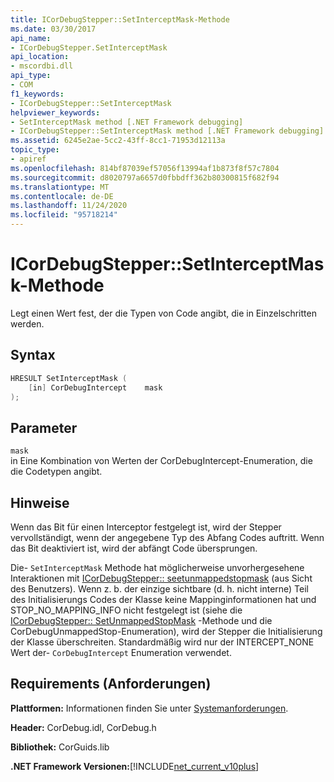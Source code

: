 ```yaml
---
title: ICorDebugStepper::SetInterceptMask-Methode
ms.date: 03/30/2017
api_name:
- ICorDebugStepper.SetInterceptMask
api_location:
- mscordbi.dll
api_type:
- COM
f1_keywords:
- ICorDebugStepper::SetInterceptMask
helpviewer_keywords:
- SetInterceptMask method [.NET Framework debugging]
- ICorDebugStepper::SetInterceptMask method [.NET Framework debugging]
ms.assetid: 6245e2ae-5cc2-43ff-8cc1-71953d12113a
topic_type:
- apiref
ms.openlocfilehash: 814bf87039ef57056f13994af1b873f8f57c7804
ms.sourcegitcommit: d8020797a6657d0fbbdff362b80300815f682f94
ms.translationtype: MT
ms.contentlocale: de-DE
ms.lasthandoff: 11/24/2020
ms.locfileid: "95718214"
---
```

# <a name="icordebugsteppersetinterceptmask-method"></a>ICorDebugStepper::SetInterceptMask-Methode

Legt einen Wert fest, der die Typen von Code angibt, die in Einzelschritten werden.  
  
## <a name="syntax"></a>Syntax  
  
```cpp  
HRESULT SetInterceptMask (  
    [in] CorDebugIntercept    mask  
);  
```  
  
## <a name="parameters"></a>Parameter  

 `mask`  
 in Eine Kombination von Werten der CorDebugIntercept-Enumeration, die die Codetypen angibt.  
  
## <a name="remarks"></a>Hinweise  

 Wenn das Bit für einen Interceptor festgelegt ist, wird der Stepper vervollständigt, wenn der angegebene Typ des Abfang Codes auftritt. Wenn das Bit deaktiviert ist, wird der abfängt Code übersprungen.  
  
 Die- `SetInterceptMask` Methode hat möglicherweise unvorhergesehene Interaktionen mit [ICorDebugStepper:: seetunmappedstopmask](icordebugstepper-setunmappedstopmask-method.md) (aus Sicht des Benutzers). Wenn z. b. der einzige sichtbare (d. h. nicht interne) Teil des Initialisierungs Codes der Klasse keine Mappinginformationen hat und STOP_NO_MAPPING_INFO nicht festgelegt ist (siehe die [ICorDebugStepper:: SetUnmappedStopMask](icordebugstepper-setunmappedstopmask-method.md) -Methode und die CorDebugUnmappedStop-Enumeration), wird der Stepper die Initialisierung der Klasse überschreiten. Standardmäßig wird nur der INTERCEPT_NONE Wert der- `CorDebugIntercept` Enumeration verwendet.  
  
## <a name="requirements"></a>Requirements (Anforderungen)  

 **Plattformen:** Informationen finden Sie unter [Systemanforderungen](../../get-started/system-requirements.md).  
  
 **Header:** CorDebug.idl, CorDebug.h  
  
 **Bibliothek:** CorGuids.lib  
  
 **.NET Framework Versionen:**[!INCLUDE[net_current_v10plus](../../../../includes/net-current-v10plus-md.md)]
